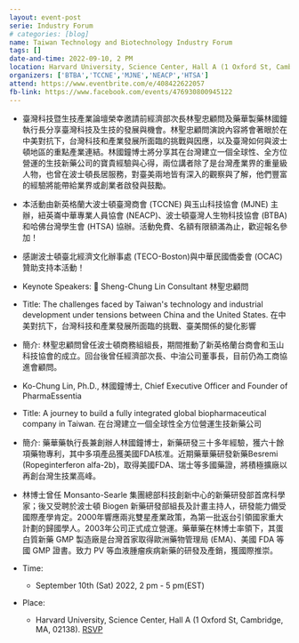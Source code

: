```yaml
---
layout: event-post
serie: Industry Forum
# categories: [blog]
name: Taiwan Technology and Biotechnology Industry Forum
tags: []
date-and-time: 2022-09-10, 2 PM 
location: Harvard University, Science Center, Hall A (1 Oxford St, Cambridge, MA, 02138)
organizers: ['BTBA','TCCNE','MJNE','NEACP','HTSA']
attend: https://www.eventbrite.com/e/408422622057
fb-link: https://www.facebook.com/events/476930800945122
---
```


- 臺灣科技暨生技產業論壇榮幸邀請前經濟部次長林聖忠顧問及藥華製藥林國鐘執行長分享臺灣科技及生技的發展與機會。林聖忠顧問演說內容將會著眼於在中美對抗下，台灣科技和產業發展所面臨的挑戰與因應，以及臺灣如何與波士頓地區的重點產業連結。林國鐘博士將分享其在台灣建立一個全球性、全方位營運的生技新藥公司的寶貴經驗與心得，兩位講者除了是台灣產業界的重量級人物，也曾在波士頓長居服務，對臺美兩地皆有深入的觀察與了解，他們豐富的經驗將能帶給業界或創業者啟發與鼓勵。
- 本活動由新英格蘭大波士頓臺灣商會 (TCCNE) 與玉山科技協會 (MJNE) 主辦，紐英崙中華專業人員協會 (NEACP)、波士頓臺灣人生物科技協會 (BTBA) 和哈佛台灣學生會 (HTSA) 協辦。活動免費、名額有限額滿為止，歡迎報名參加！
- 感謝波士頓臺北經濟文化辦事處 (TECO-Boston)與中華民國僑委會 (OCAC) 贊助支持本活動！
- Keynote Speakers:
🎤 Sheng-Chung Lin Consultant 林聖忠顧問
- Title: The challenges faced by Taiwan's technology and industrial development under tensions between China and the United States. 在中美對抗下，台灣科技和產業發展所面臨的挑戰、臺美關係的變化影響
- 簡介: 林聖忠顧問曾任波士頓商務組組長，期間推動了新英格蘭台商會和玉山科技協會的成立。回台後曾任經濟部次長、中油公司董事長，目前仍為工商協進會顧問。
- Ko-Chung Lin, Ph.D., 林國鐘博士, Chief Executive Officer and Founder of PharmaEssentia
- Title: A journey to build a fully integrated global biopharmaceutical company in Taiwan. 在台灣建立一個全球性全方位營運生技新藥公司
- 簡介: 藥華藥執行長兼創辦人林國鐘博士，新藥研發三十多年經驗，獲六十餘項藥物專利，其中多項產品獲美國FDA核准。近期藥華藥研發新藥Besremi (Ropeginterferon alfa-2b)，取得美國FDA、瑞士等多國藥證，將積極擴廠以再創台灣生技業高峰。
- 林博士曾任 Monsanto-Searle 集團總部科技創新中心的新藥研發部首席科學家；後又受聘於波士頓 Biogen 新藥研發部組長及計畫主持人，研發能力備受國際產學肯定。2000年響應兩兆雙星產業政策，為第一批返台引領國家重大計劃的歸國學人。2003年公司正式成立營運。藥華藥在林博士率領下，其蛋白質新藥 GMP 製造廠是台灣首家取得歐洲藥物管理局 (EMA)、美國 FDA 等國 GMP 證書。致力 PV 等血液腫瘤疾病新藥的研發及產銷，獲國際推崇。



- Time:
    - September 10th (Sat) 2022, 2 pm - 5 pm(EST)
- Place:
    - Harvard University, Science Center, Hall A (1 Oxford St, Cambridge, MA, 02138). [RSVP](https://www.eventbrite.com/e/408422622057)
